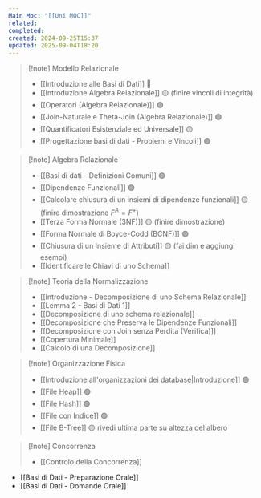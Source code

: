 ```yaml
---
Main Moc: "[[Uni MOC]]"
related:
completed:
created: 2024-09-25T15:37
updated: 2025-09-04T18:20
---
```

>[!note] Modello Relazionale
>- [[Introduzione alle Basi di Dati]] 🔴 
>- [[Introduzione Algebra Relazionale]] 🟡 (finire vincoli di integrità)
>- [[Operatori (Algebra Relazionale)]] 🟢
>- [[Join-Naturale e Theta-Join (Algebra Relazionale)]] 🟢
>- [[Quantificatori Esistenziale ed Universale]] 🟡
>- [[Progettazione basi di dati - Problemi e Vincoli]] 🟢

>[!note] Algebra Relazionale
>- [[Basi di dati - Definizioni Comuni]] 🟢
>- [[Dipendenze Funzionali]] 🟢
>- [[Calcolare chiusura di un insiemi di dipendenze funzionali]] 🟡 (finire dimostrazione $F^{A} = F^{+}$)
>- [[Terza Forma Normale (3NF)]] 🟡 (finire dimostrazione)
>- [[Forma Normale di Boyce-Codd (BCNF)]] 🟢
>- [[Chiusura di un Insieme di Attributi]] 🟡 (fai dim e aggiungi esempi)
>- [[Identificare le Chiavi di uno Schema]]

>[!note] Teoria della Normalizzazione
>- [[Introduzione - Decomposizione di uno Schema Relazionale]]
>- [[Lemma 2 - Basi di Dati 1]]
>- [[Decomposizione di uno schema relazionale]]
>- [[Decomposizione che Preserva le Dipendenze Funzionali]]
>- [[Decomposizione con Join senza Perdita (Verifica)]]
>- [[Copertura Minimale]]
>- [[Calcolo di una Decomposizione]]

>[!note] Organizzazione Fisica
>- [[Introduzione all'organizzazioni dei database|Introduzione]] 🟢
>- [[File Heap]] 🟢
>- [[File Hash]] 🟢
>- [[File con Indice]] 🟢
>- [[File B-Tree]] 🟡 rivedi ultima parte su altezza del albero

>[!note] Concorrenza
>- [[Controlo della Concorrenza]]

- [[Basi di Dati - Preparazione Orale]]
- [[Basi di Dati - Domande Orale]]
